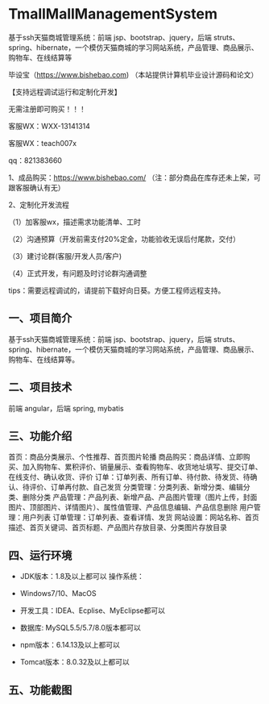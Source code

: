 # TmallMallManagementSystem
 基于ssh天猫商城管理系统：前端 jsp、bootstrap、jquery，后端 struts、spring、hibernate，一个模仿天猫商城的学习网站系统，产品管理、商品展示、购物车、在线结算等

毕设宝（https://www.bishebao.com) （本站提供计算机毕业设计源码和论文）

【支持远程调试运行和定制化开发】

无需注册即可购买！！！

客服WX：WXX-13141314

客服WX：teach007x

qq：821383660


1、成品购买：https://www.bishebao.com/ （注：部分商品在库存还未上架，可跟客服确认有无）

2、定制化开发流程

（1）加客服wx，描述需求功能清单、工时

（2）沟通预算（开发前需支付20%定金，功能验收无误后付尾款，交付）

（3）建讨论群(客服/开发人员/客户)

（4）正式开发，有问题及时讨论群沟通调整

tips：需要远程调试的，请提前下载好向日葵。方便工程师远程支持。
<h2>一、项目简介</h2>
基于ssh天猫商城管理系统：前端 jsp、bootstrap、jquery，后端 struts、spring、hibernate，一个模仿天猫商城的学习网站系统，产品管理、商品展示、购物车、在线结算等。
<h2>二、项目技术</h2>
前端 angular，后端 spring, mybatis
<h2>三、功能介绍</h2>
首页：商品分类展示、个性推荐、首页图片轮播
商品购买：商品详情、立即购买、加入购物车、累积评价、销量展示、查看购物车、收货地址填写、提交订单、在线支付、确认收货、评价
订单：订单列表、所有订单、待付款、待发货、待确认、待评价、订单再付款、自己发货
分类管理：分类列表、新增分类、编辑分类、删除分类
产品管理：产品列表、新增产品、产品图片管理（图片上传，封面图片、顶部图片、详情图片）、属性值管理、产品信息编辑、产品信息删除
用户管理：用户列表
订单管理：订单列表、查看详情、发货
网站设置：网站名称、首页描述、首页关键词、首页标题、产品图片存放目录、分类图片存放目录
<h2>四、运行环境</h2>
<ul dir="auto">
 	<li>
<p dir="auto">JDK版本：1.8及以上都可以 操作系统：</p>
</li>
 	<li>
<p dir="auto">Windows7/10、MacOS</p>
</li>
 	<li>
<p dir="auto">开发工具：IDEA、Ecplise、MyEclipse都可以</p>
</li>
 	<li>
<p dir="auto">数据库: MySQL5.5/5.7/8.0版本都可以</p>
</li>
 	<li>
<p dir="auto">npm版本：6.14.13及以上都可以</p>
</li>
 	<li>
<p dir="auto">Tomcat版本：8.0.32及以上都可以</p>
</li>
</ul>
<h2>五、功能截图</h2>
<img class="aligncenter size-full wp-image" src="https://www.bishebao.com/wp-content/uploads/2024/07/Java毕业设计-基于ssh天猫商城管理系统/result/image_1_1.png" alt="" />
<img class="aligncenter size-full wp-image" src="https://www.bishebao.com/wp-content/uploads/2024/07/Java毕业设计-基于ssh天猫商城管理系统/result/image_2_2.png" alt="" />
<img class="aligncenter size-full wp-image" src="https://www.bishebao.com/wp-content/uploads/2024/07/Java毕业设计-基于ssh天猫商城管理系统/result/image_3_3.png" alt="" />
<img class="aligncenter size-full wp-image" src="https://www.bishebao.com/wp-content/uploads/2024/07/Java毕业设计-基于ssh天猫商城管理系统/result/image_4_4.png" alt="" />
<img class="aligncenter size-full wp-image" src="https://www.bishebao.com/wp-content/uploads/2024/07/Java毕业设计-基于ssh天猫商城管理系统/result/image_5_5.png" alt="" />
<img class="aligncenter size-full wp-image" src="https://www.bishebao.com/wp-content/uploads/2024/07/Java毕业设计-基于ssh天猫商城管理系统/result/image_6_6.png" alt="" />
<img class="aligncenter size-full wp-image" src="https://www.bishebao.com/wp-content/uploads/2024/07/Java毕业设计-基于ssh天猫商城管理系统/result/image_7_7.png" alt="" />
<img class="aligncenter size-full wp-image" src="https://www.bishebao.com/wp-content/uploads/2024/07/Java毕业设计-基于ssh天猫商城管理系统/result/image_8_8.png" alt="" />
<img class="aligncenter size-full wp-image" src="https://www.bishebao.com/wp-content/uploads/2024/07/Java毕业设计-基于ssh天猫商城管理系统/result/image_9_9.png" alt="" />